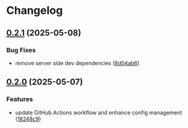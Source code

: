 # Changelog

## [0.2.1](https://github.com/constructions-incongrues/faircamp-cms/compare/faircamp-cms-ui@v0.2.0...faircamp-cms-ui@v0.2.1) (2025-05-08)


### Bug Fixes

* remove server side dev dependencies ([8d04ab6](https://github.com/constructions-incongrues/faircamp-cms/commit/8d04ab6137f3d89c5d90b2651cc1816c9d769cf6))

## [0.2.0](https://github.com/constructions-incongrues/faircamp-cms/compare/faircamp-cms-ui@v0.1.0...faircamp-cms-ui@v0.2.0) (2025-05-07)


### Features

* update GitHub Actions workflow and enhance config management ([18248c9](https://github.com/constructions-incongrues/faircamp-cms/commit/18248c9278d5bf369ce2cc4ac24a68c0f79bda4d))
